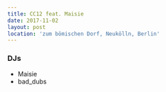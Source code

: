 ```yaml
---
title: CC12 feat. Maisie
date: 2017-11-02
layout: post
location: 'zum bömischen Dorf, Neukölln, Berlin' 
---
```


### DJs
- Maisie
- bad_dubs
